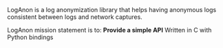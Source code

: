 LogAnon is a log anonymization library that helps having anonymous logs consistent between logs and network captures.

LogAnon mission statement is to:
**Provide a simple API** Written in C with Python bindings
